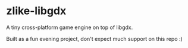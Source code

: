 # zlike-libgdx

A tiny cross-platform game engine on top of libgdx.

Built as a fun evening project, don't expect much support on this repo :)
